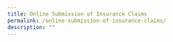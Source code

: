 ```yaml
---
title: Online Submission of Insurance Claims
permalink: /online-submission-of-insurance-claims/
description: ""
---
```

